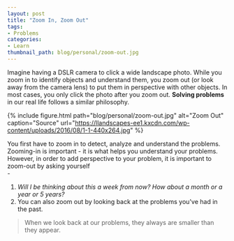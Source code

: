 ```yaml
---
layout: post
title: "Zoom In, Zoom Out"
tags:
- Problems
categories:
- Learn
thumbnail_path: blog/personal/zoom-out.jpg
---
```


Imagine having a DSLR camera to click a wide landscape photo. While you zoom in to identify objects and understand them, you zoom out (or look away from the camera lens) to put them in perspective with other objects. In most cases, you only click the photo after you zoom out. **Solving problems** in our real life follows a similar philosophy.

{% include figure.html path="blog/personal/zoom-out.jpg" alt="Zoom Out" caption="Source" url="https://llandscapes-ee1.kxcdn.com/wp-content/uploads/2016/08/1-1-440x264.jpg" %}

You first have to zoom in to detect, analyze and understand the problems. Zooming-in is important - it is what helps you understand your problems. However, in order to add perspective to your problem, it is important to zoom-out by asking yourself <br/> - 

1. *Will I be thinking about this a week from now? How about a month or a year or 5 years?* <br/>
2. You can also zoom out by looking back at the problems you've had in the past. 

> When we look back at our problems, they always are smaller than they appear.
